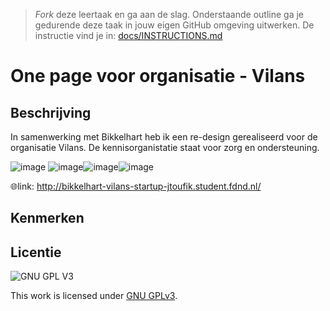 > _Fork_ deze leertaak en ga aan de slag. Onderstaande outline ga je gedurende deze taak in jouw eigen GitHub omgeving uitwerken. De instructie vind je in: [docs/INSTRUCTIONS.md](docs/INSTRUCTIONS.md)

# One page voor organisatie - Vilans 
<!-- Geef je project een titel en schrijf in één zin wat het is -->

## Beschrijving

In samenwerking met Bikkelhart heb ik een re-design gerealiseerd voor de organisatie Vilans. De kennisorganistatie staat voor zorg en ondersteuning. 

<!-- In de Beschrijving staat hoe je project er uit ziet, hoe het werkt en wat je er mee kan. -->
<!-- Voeg een mooie poster visual toe 📸 -->
![image](https://user-images.githubusercontent.com/112856590/214697052-53c5ea6a-af53-40b6-b3c8-5917263a7756.png)
![image](https://user-images.githubusercontent.com/112856590/214697769-753f58f0-d1c5-4c6f-bfc1-51d325a22721.png)![image](https://user-images.githubusercontent.com/112856590/214697610-5fb6687a-ea04-4c05-9534-bc980b776461.png)![image](https://user-images.githubusercontent.com/112856590/214697968-2d699eeb-21c4-4648-80f5-b607bdbe73d7.png)


🌐link: http://bikkelhart-vilans-startup-jtoufik.student.fdnd.nl/

## Kenmerken
<!-- Bij Kenmerken staat welke technieken zijn gebruikt en hoe. Wat is de HTML structuur? Wat zijn de belangrijkste dingen in CSS? Wat is er met JS gedaan en hoe? -->


## Licentie

![GNU GPL V3](https://www.gnu.org/graphics/gplv3-127x51.png)

This work is licensed under [GNU GPLv3](./LICENSE).
